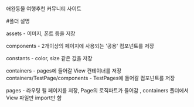 애완동물 여행추천 커뮤니티 사이트

#폴더 설명

assets - 이미지, 폰트 등을 저장

components - 2개이상의 페이지에 사용되는 '공용' 컴포넌트를 저장

constants - color, size 같은 값을 저장

containers - pages에 들어갈 View 컨테이너를 저장
containers/TestPage/components - TestPages에 들어갈 컴포넌트를 저장

pages - 라우팅 될 페이지를 저장, Page의 로직파트가 들어감 , containers 폴더에서 View 파일만 import만 함
